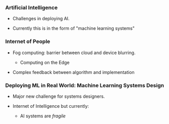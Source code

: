 
### Artificial Intelligence

* Challenges in deploying AI.

* Currently this is in the form of "machine learning systems"

### Internet of People

* Fog computing: barrier between cloud and device blurring.

    * Computing on the Edge

* Complex feedback between algorithm and implementation
  
### Deploying ML in Real World: Machine Learning Systems Design

* Major new challenge for systems designers.

* Internet of Intelligence but currently:

	* AI systems are *fragile*
